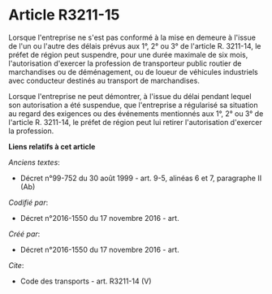 # Article R3211-15

Lorsque l'entreprise ne s'est pas conformé à la mise en demeure à l'issue de l'un ou l'autre des délais prévus aux 1°, 2° ou
3° de l'article R. 3211-14, le préfet de région peut suspendre, pour une durée maximale de six mois, l'autorisation d'exercer
la profession de transporteur public routier de marchandises ou de déménagement, ou de loueur de véhicules industriels avec
conducteur destinés au transport de marchandises. 

Lorsque l'entreprise ne peut démontrer, à l'issue du délai pendant lequel son autorisation a été suspendue, que l'entreprise
a régularisé sa situation au regard des exigences ou des événements mentionnés aux 1°, 2° ou 3° de l'article R. 3211-14, le
préfet de région peut lui retirer l'autorisation d'exercer la profession.

**Liens relatifs à cet article**

_Anciens textes_:

  - Décret n°99-752 du 30 août 1999 - art. 9-5, alinéas 6 et 7, paragraphe II  (Ab)

_Codifié par_:

  - Décret n°2016-1550 du 17 novembre 2016 - art.

_Créé par_:

  - Décret n°2016-1550 du 17 novembre 2016 - art.

_Cite_:

  - Code des transports - art. R3211-14 (V)
